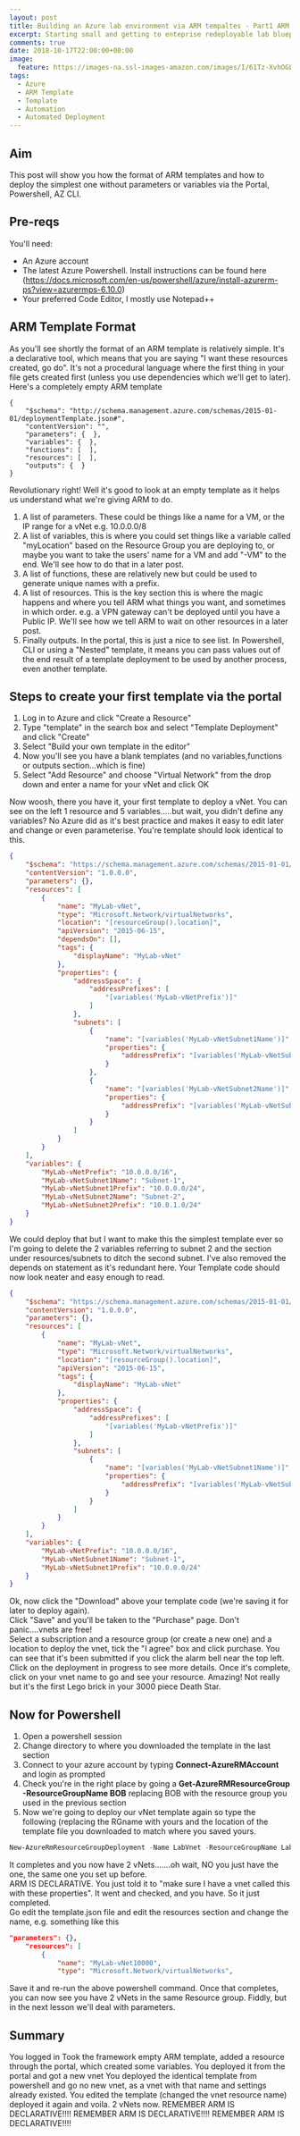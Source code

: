 ```yaml
---
layout: post
title: Building an Azure lab environment via ARM tempaltes - Part1 ARM Templates 101
excerpt: Starting small and getting to enteprise redeployable lab blueprint
comments: true
date: 2018-10-17T22:00:00+00:00
image:
  feature: https://images-na.ssl-images-amazon.com/images/I/61Tz-XvhOGL._SX331_BO1,204,203,200_.jpg
tags: 
  - Azure
  - ARM Template
  - Template
  - Automation
  - Automated Deployment
---
```


Aim
------------
This post will show you how the format of ARM templates and how to deploy the simplest one without parameters or variables via the Portal, Powershell, AZ CLI.

Pre-reqs
------------
You'll need:
* An Azure account
* The latest Azure Powershell.  Install instructions can be found here (https://docs.microsoft.com/en-us/powershell/azure/install-azurerm-ps?view=azurermps-6.10.0)
* Your preferred Code Editor, I mostly use Notepad++

ARM Template Format
-------------------
As you'll see shortly the format of an ARM template is relatively simple.  It's a declarative tool, which means that you are saying "I want these resources created, go do". It's not a procedural language where the first thing in your file gets created first (unless you use dependencies which we'll get to later).
Here's a completely empty ARM template
```
{
    "$schema": "http://schema.management.azure.com/schemas/2015-01-01/deploymentTemplate.json#",
    "contentVersion": "",
    "parameters": {  },
    "variables": {  },
    "functions": [  ],
    "resources": [  ],
    "outputs": {  }
}
```
Revolutionary right!  Well it's good to look at an empty template as it helps us understand what we're giving ARM to do.
1. A list of parameters.  These could be things like a name for a VM, or the IP range for a vNet e.g. 10.0.0.0/8
2. A list of variables, this is where you could set things like a variable called "myLocation" based on the Resource Group you are deploying to, or maybe you want to take the users' name for a VM and add "-VM" to the end.  We'll see how to do that in a later post.
3. A list of functions, these are relatively new but could be used to generate unique names with a prefix.
4. A list of resources. This is the key section this is where the magic happens and where you tell ARM what things you want, and sometimes in which order. e.g. a VPN gateway can't be deployed until you have a Public IP.  We'll see how we tell ARM to wait on other resources in a later post.
5. Finally outputs.  In the portal, this is just a nice to see list.  In Powershell, CLI or using a "Nested" template, it means you can pass values out of the end result of a template deployment to be used by another process, even another template.


Steps to create your first template via the portal
------------
1. Log in to Azure and click "Create a Resource"
2. Type "template" in the search box and select "Template Deployment" and click "Create"
3. Select "Build your own template in the editor"
4. Now you'll see you have a blank templates (and no variables,functions or outputs section...which is fine)
5. Select "Add Resource" and choose "Virtual Network" from the drop down and enter a name for your vNet and click OK

Now woosh, there you have it, your first template to deploy a vNet. You can see on the left 1 resource and 5 variables.....but wait, you didn't define any variables? No Azure did as it's best practice and makes it easy to edit later and change or even parameterise.
You're template should look identical to this.
```JSON
{
    "$schema": "https://schema.management.azure.com/schemas/2015-01-01/deploymentTemplate.json#",
    "contentVersion": "1.0.0.0",
    "parameters": {},
    "resources": [
        {
            "name": "MyLab-vNet",
            "type": "Microsoft.Network/virtualNetworks",
            "location": "[resourceGroup().location]",
            "apiVersion": "2015-06-15",
            "dependsOn": [],
            "tags": {
                "displayName": "MyLab-vNet"
            },
            "properties": {
                "addressSpace": {
                    "addressPrefixes": [
                        "[variables('MyLab-vNetPrefix')]"
                    ]
                },
                "subnets": [
                    {
                        "name": "[variables('MyLab-vNetSubnet1Name')]",
                        "properties": {
                            "addressPrefix": "[variables('MyLab-vNetSubnet1Prefix')]"
                        }
                    },
                    {
                        "name": "[variables('MyLab-vNetSubnet2Name')]",
                        "properties": {
                            "addressPrefix": "[variables('MyLab-vNetSubnet2Prefix')]"
                        }
                    }
                ]
            }
        }
    ],
    "variables": {
        "MyLab-vNetPrefix": "10.0.0.0/16",
        "MyLab-vNetSubnet1Name": "Subnet-1",
        "MyLab-vNetSubnet1Prefix": "10.0.0.0/24",
        "MyLab-vNetSubnet2Name": "Subnet-2",
        "MyLab-vNetSubnet2Prefix": "10.0.1.0/24"
    }
}
```
We could deploy that but I want to make this the simplest template ever so I'm going to delete the 2 variables referring to subnet 2 and the section under resources/subnets to ditch the second subnet. I've also removed the depends on statement as it's redundant here.
Your Template code should now look neater and easy enough to read.
```JSON
{
    "$schema": "https://schema.management.azure.com/schemas/2015-01-01/deploymentTemplate.json#",
    "contentVersion": "1.0.0.0",
    "parameters": {},
    "resources": [
        {
            "name": "MyLab-vNet",
            "type": "Microsoft.Network/virtualNetworks",
            "location": "[resourceGroup().location]",
            "apiVersion": "2015-06-15",
            "tags": {
                "displayName": "MyLab-vNet"
            },
            "properties": {
                "addressSpace": {
                    "addressPrefixes": [
                        "[variables('MyLab-vNetPrefix')]"
                    ]
                },
                "subnets": [
                    {
                        "name": "[variables('MyLab-vNetSubnet1Name')]",
                        "properties": {
                            "addressPrefix": "[variables('MyLab-vNetSubnet1Prefix')]"
                        }
                    }
                ]
            }
        }
    ],
    "variables": {
        "MyLab-vNetPrefix": "10.0.0.0/16",
        "MyLab-vNetSubnet1Name": "Subnet-1",
        "MyLab-vNetSubnet1Prefix": "10.0.0.0/24"
    }
}
```
Ok, now click the "Download" above your template code (we're saving it for later to deploy again).  
Click "Save" and you'll be taken to the "Purchase" page.  Don't panic....vnets are free!  
Select a subscription and a resource group (or create a new one) and a location to deploy the vnet, tick the "I agree" box and click purchase.
You can see that it's been submitted if you click the alarm bell near the top left.
Click on the deployment in progress to see more details.
Once it's complete, click on your vnet name to go and see your resource.
Amazing!  Not really but it's the first Lego brick in your 3000 piece Death Star.

Now for Powershell
------------------
1. Open a powershell session
2. Change directory to where you downloaded the template in the last section
3. Connect to your azure account by typing **Connect-AzureRMAccount** and login as prompted
4. Check you're in the right place by going a **Get-AzureRMResourceGroup -ResourceGroupName BOB** replacing BOB with the resource group you used in the previous section
5. Now we're going to deploy our vNet template again so type the following (replacing the RGname with yours and the location of the template file you downloaded to match where you saved yours.
```Powershell
New-AzureRmResourceGroupDeployment -Name LabVnet -ResourceGroupName LabFromTempalte101 -TemplateFile .\Downloads\template.json
```
It completes and you now have 2 vNets.......oh wait, NO you just have the one, the same one you set up before.  
ARM IS DECLARATIVE.  You just told it to "make sure I have a vnet called this with these properties".  It went and checked, and you have. So it just completed.  
Go edit the template.json file and edit the resources section and change the name, e.g. something like this 
```JSON
"parameters": {},
    "resources": [
        {
            "name": "MyLab-vNet10000",
            "type": "Microsoft.Network/virtualNetworks",
```
Save it and re-run the above powershell command.
Once that completes, you can now see you have 2 vNets in the same Resource group.
Fiddly, but in the next lesson we'll deal with parameters.

Summary
-------
You logged in
Took the framework empty ARM template, added a resource through the portal, which created some variables.
You deployed it from the portal and got a new vnet
You deployed the identical template from powershell and go no new vnet, as a vnet with that name and settings already existed.
You edited the template (changed the vnet resource name) deployed it again and voila. 2 vNets now.
REMEMBER ARM IS DECLARATIVE!!!!
REMEMBER ARM IS DECLARATIVE!!!!
REMEMBER ARM IS DECLARATIVE!!!!



